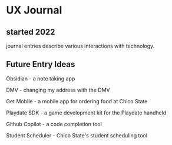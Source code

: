 # UX Journal 

## started 2022

journal entries describe various interactions with technology. 

## Future Entry Ideas

Obsidian - a note taking app


DMV - changing my address with the DMV 

Get Mobile - a mobile app for ordering food at Chico State

Playdate SDK - a game development kit for the Playdate handheld

Github Copilot - a code completion tool

Student Scheduler - Chico State's student scheduling tool
